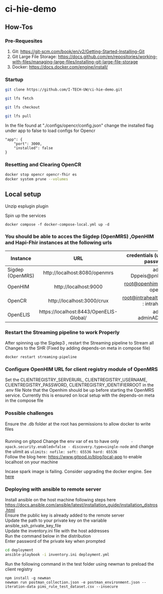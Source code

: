 # ci-hie-demo


## How-Tos

### Pre-Requesites 
1. Git: https://git-scm.com/book/en/v2/Getting-Started-Installing-Git
2. Git Large File Storage: https://docs.github.com/en/repositories/working-with-files/managing-large-files/installing-git-large-file-storage
3. Docker: https://docs.docker.com/engine/install/

### Startup

```sh
git clone https://github.com/I-TECH-UW/ci-hie-demo.git

git lfs fetch

git lfs checkout

git lfs pull

```
In the file found at "./configs/opencr/config.json" change the
installed flag under app to false to load configs for Opencr  
```
"app": {
    "port": 3000,
    "installed": false
}
```


### Resetting and Clearing OpenCR 
```sh
docker stop opencr opencr-fhir es
docker system prune --volumes
```
## Local setup

Unzip esplugin plugin

Spin up the services

```
docker compose -f docker-compose-local.yml up -d
```
### You should be able to acces the Sigdep (OpenMRS) ,OpenHIM and Hapi-Fhir instances  at the following urls
| Instance  |     URL       | credentials (user : password)|
|---------- |:-------------:|------:                       |
| Sigdep (OpenMRS)   | http://localhost:8080/openmrs  |  admin : Dppeis@pnls_16 |
| OpenHIM   | http://localhost:9000  |  root@openhim.org : openhim |
| OpenCR    | http://localhost:3000/crux  |  root@intrahealth.org  : intrahealth|
| OpenELIS | https://localhost:8443/OpenELIS-Global/ |    admin : adminADMIN!| 

### Restart the Streaming pipeline to work Properly
After spinning up the Sigdep3 , restart the Streaming pipeline to Stream all Changes to the SHR (Fixed by adding depends-on meta in compose file)
```
docker restart streaming-pipeline
```

### Configure OpenHIM URL for client registry module of OpenMRS
Set the CLIENTREGISTRY_SERVERURL, CLIENTREGISTRY_USERNAME, CLIENTREGISTRY_PASSWORD, CLIENTREGISTRY_IDENTIFIERROOT in the .env file
Note that the Openhim should be up before starting the OpenMRS service. Currently this is ensured on local setup with the depends-on meta in the compose file


### Possible challenges
Ensure the .db folder at the root has permissions to allow docker to write files

###
Running on gitpod
Change the env var of es to have only 
`      - xpack.security.enabled=false
        - discovery.type=single-node
`
and change the ulimit as 
`
ulimits:
      nofile:
        soft: 65536
        hard: 65536
`    
Follow the blog here: https://www.gitpod.io/blog/local-app to enable localhost on your machine

Incase spark image is failing. Consider upgrading the docker engine.
See [here](https://docs.docker.com/engine/install/ubuntu/#upgrade-docker-engine)

### Deploying with ansible to remote server
Install ansible on the host machine following steps here https://docs.ansible.com/ansible/latest/installation_guide/installation_distros.html    
Ensure the public key is already added to the remote server    
Update the path to your private key on the variable ansible_ssh_private_key_file    
Update the inventory.ini file with the host addresses    
Run the command below in the distribution    
Enter password of the private key when prompted    

```sh
cd deployment
ansible-playbook -i inventory.ini deployment.yml
```

Run the following command in the test folder using newman to preload the client registry

```
npm install -g newman
newman run postman_collection.json -e postman_environment.json --iteration-data pims_rule_test_dataset.csv --insecure
```
